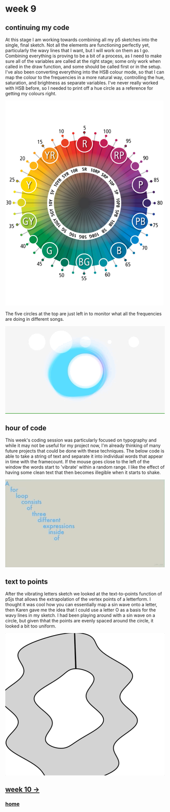 # week 9

## continuing my code

At this stage I am working towards combining all my p5 sketches into the single, final sketch. Not all the elements are functioning perfectly yet, particularly the wavy lines that I want, but I will work on them as I go. Combining everything is proving to be a bit of a process, as I need to make sure all of the variables are called at the right stage; some only work when called in the draw function, and some should be called first or in the setup. I've also been converting everything into the HSB colour mode, so that I can map the colour to the frequencies in a more natural way, controlling the hue, saturation, and brightness as separate variables. I've never really worked with HSB before, so I needed to print off a hue circle as a reference for getting my colours right.

<img src="munsell-hue-circle-chart-color-comparison.jpg" width="500" />

The five circles at the top are just left in to monitor what all the frequencies are doing in different songs.

<img src="gif2wk9.gif" width="750" />

## hour of code

This week's coding session was particularly focused on typography and while it may not be useful for my project now, I'm already thinking of many future projects that could be done with these techniques. The below code is able to take a string of text and separate it into individual words that appear in time with the framecount. If the mouse goes close to the left of the window the words start to 'vibrate' within a random range. I like the effect of having some clean text that then becomes illegible when it starts to shake.

<img src="wk9gif.gif" width="750" />

## text to points

After the vibrating letters sketch we looked at the text-to-points function of p5js that allows the extrapolation of the vertex points of a letterform. I thought it was cool how you can essentially map a sin wave onto a letter, then Karen gave me the idea that I could use a letter O as a basis for the wavy lines in my sketch. I had been playing around with a sin wave on a circle, but given thhat the points are evenly spaced around the circle, it looked a bit too uniform.

<img src="ttpgif.gif" width="600" />

## [week 10 ->](https://sylvain-girard.github.io/Slave2theAlgo2020/week10/)

### [home](https://sylvain-girard.github.io/Slave2theAlgo2020/landing-page/s2tapage/)
